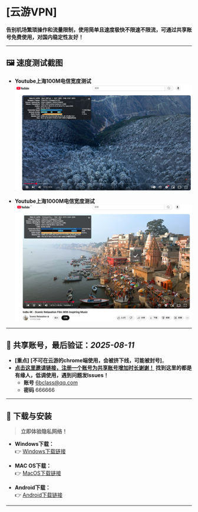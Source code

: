 # [云游VPN]

**告别机场繁琐操作和流量限制，使用简单且速度极快不限速不限流，可通过共享账号免费使用，对国内稳定性友好！**

---

## 🖼️ 速度测试截图

*   **Youtube上海100M电信宽度测试**
    ![主界面和youtube速度测试](https://github.com/6bclass/kkk/blob/main/112489.png)
    
*   **Youtube上海1000M电信宽度测试**
    ![主界面和youtube速度测试](https://github.com/6bclass/kkk/blob/main/224746.png?raw=true)    

---

## 📱 共享账号，最后验证：*2025-08-11*

*   **[重点]** **[不可在云游的chrome端使用，会被挤下线，可能被封号]**。
*   **[点击这里邀请链接，注册一个账号为共享账号增加时长谢谢！](https://reward.v40yycdn.xyz/?inviter=6bclass@qq.com)**
    **找到这里的都是有缘人，低调使用，遇到问题发Issues！**
    * **账号**   6bclass@qq.com  
    * **密码**   666666
---

## 🔽 下载与安装

> **立即体验隐私网络！**

*   **Windows下载：**  
    👉 [Windows下载链接](https://v40yycdn.xyz/dl/yy_windows_installer.exe)
*   **MAC OS下载：**  
    👉 [MacOS下载链接](https://v40yycdn.xyz/dl/yy_mac.zip)

*   **Android下载：**  
    👉 [Android下载链接](https://v40yycdn.xyz/dl/yy_s5.apk)    

---
